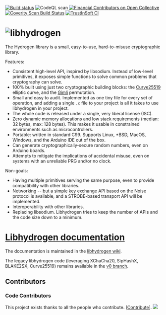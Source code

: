 [![Build status](https://travis-ci.org/jedisct1/libhydrogen.svg?branch=master)](https://travis-ci.org/jedisct1/libhydrogen?branch=master)
![CodeQL scan](https://github.com/jedisct1/libhydrogen/workflows/Code%20scanning%20-%20action/badge.svg)
[![Financial Contributors on Open Collective](https://opencollective.com/libhydrogen/all/badge.svg?label=financial+contributors)](https://opencollective.com/libhydrogen) [![Coverity Scan Build Status](https://scan.coverity.com/projects/13315/badge.svg)](https://scan.coverity.com/projects/13315)
[![TrustInSoft CI](https://ci.trust-in-soft.com/projects/jedisct1/libhydrogen.svg?branch=master)](https://ci.trust-in-soft.com/projects/jedisct1/libhydrogen)

![libhydrogen](https://raw.github.com/jedisct1/libhydrogen/master/logo.png)
==============

The Hydrogen library is a small, easy-to-use, hard-to-misuse cryptographic library.

Features:
- Consistent high-level API, inspired by libsodium. Instead of low-level primitives, it exposes simple functions to solve common problems that cryptography can solve.
- 100% built using just two cryptographic building blocks: the [Curve25519](https://cr.yp.to/ecdh.html) elliptic curve, and the [Gimli](https://csrc.nist.gov/CSRC/media/Projects/Lightweight-Cryptography/documents/round-1/spec-doc/gimli-spec.pdf) permutation.
- Small and easy to audit. Implemented as one tiny file for every set of operation, and adding a single `.c` file to your project is all it takes to use libhydrogen in your project.
- The whole code is released under a single, very liberal license (ISC).
- Zero dynamic memory allocations and low stack requirements (median: 32 bytes, max: 128 bytes). This makes it usable in constrained environments such as microcontrollers.
- Portable: written in standard C99. Supports Linux, *BSD, MacOS, Windows, and the Arduino IDE out of the box.
- Can generate cryptographically-secure random numbers, even on Arduino boards.
- Attempts to mitigate the implications of accidental misuse, even on systems with an unreliable PRG and/or no clock.

Non-goals:
- Having multiple primitives serving the same purpose, even to provide compatibility with other libraries.
- Networking -- but a simple key exchange API based on the Noise protocol is available, and a STROBE-based transport API will be implemented.
- Interoperability with other libraries.
- Replacing libsodium. Libhydrogen tries to keep the number of APIs and the code size down to a minimum.

# [Libhydrogen documentation](https://github.com/jedisct1/libhydrogen/wiki)

The documentation is maintained in the [libhydrogen wiki](https://github.com/jedisct1/libhydrogen/wiki).

The legacy libhydrogen code (leveraging XChaCha20, SipHashX, BLAKE2SX, Curve25519) remains available in the [v0 branch](https://github.com/jedisct1/libhydrogen/tree/v0).

## Contributors

### Code Contributors

This project exists thanks to all the people who contribute. [[Contribute](CONTRIBUTING.md)].
<a href="https://github.com/jedisct1/libhydrogen/graphs/contributors"><img src="https://opencollective.com/libhydrogen/contributors.svg?width=890&button=false" /></a>
